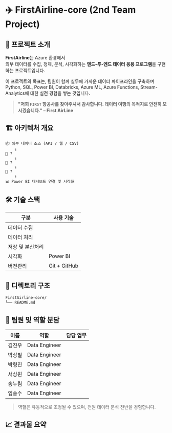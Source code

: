 # ✈️ FirstAirline-core (2nd Team Project)
## 🌊 프로젝트 소개

**FirstAirline**는 Azure 환경에서  
외부 데이터를 수집, 정제, 분석, 시각화하는 **엔드-투-엔드 데이터 응용 프로그램**을 구현하는 프로젝트입니다.

이 프로젝트의 목표는, 팀원이 함께 실무에 가까운 데이터 파이프라인을 구축하며  
Python, SQL, Power BI, Databricks, Azure ML, Azure Functions, Stream-Analytics에 대한 실전 경험을 쌓는 것입니다.

> **"저희 `FIRST` 항공사를 찾아주셔서 감사합니다. 데이터 여행의 목적지로 안전히 모시겠습니다." – First AirLine**


## 🏗️ 아키텍처 개요

```plaintext
📦 외부 데이터 소스 (API / 웹 / CSV)
    ↓
🐍 ?
    ↓
💾 ?
    ↓
🧠 ?
    ↓
📊 Power BI 대시보드 연결 및 시각화
```

## 🛠️ 기술 스택

| 구분           | 사용 기술                                       |
|----------------|------------------------------------------------|
| 데이터 수집     |     |
| 데이터 처리     |               |
| 저장 및 분산처리 |                  |
| 시각화         | Power BI                                       |
| 버전관리       | Git + GitHub                                   |

## 📁 디렉토리 구조
``` bash
FirstAirline-core/
└── README.md
```

## 👥 팀원 및 역할 분담

| 이름 | 역할            | 담당 업무                                  |
|------|-----------------|---------------------------------------------|
| 김진우   | Data Engineer  |                   |
| 박상필   | Data Engineer   |             |
| 박형진    | Data Engineer         |                 |
| 서상원    | Data Engineer    |                      |
| 송누림    | Data Engineer         |               |
| 임승수    | Data Engineer         |                |

> 역할은 유동적으로 조정될 수 있으며, 전원 데이터 분석 전반을 경험합니다.


## 📈 결과물 요약

